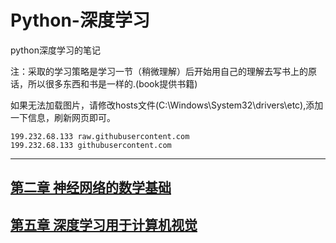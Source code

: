 # Python-深度学习
python深度学习的笔记

注：采取的学习策略是学习一节（稍微理解）后开始用自己的理解去写书上的原话，所以很多东西和书是一样的.(book提供书籍)

如果无法加载图片，请修改hosts文件(C:\Windows\System32\drivers\etc),添加一下信息，刷新网页即可。  

```
199.232.68.133 raw.githubusercontent.com
199.232.68.133 githubusercontent.com
```



- - -

## [第二章 神经网络的数学基础](第二章/README.md)

## [第五章 深度学习用于计算机视觉](第五章/README.md)





